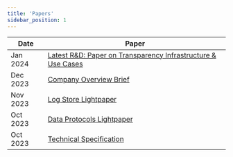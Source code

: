 ```yaml
---
title: 'Papers'
sidebar_position: 1
---
```


| Date     | Paper                                                                                                     |
| -------- | --------------------------------------------------------------------------------------------------------- |
| Jan 2024 | [Latest R&D: Paper on Transparency Infrastructure & Use Cases](https://docsend.com/view/gmigi96fgzg5jhjt) |
| Dec 2023 | [Company Overview Brief](https://docsend.com/view/hykmkj23h38pine7)                                       |
| Nov 2023 | [Log Store Lightpaper](./logstore/lightpaper.mdx)                                                         |
| Oct 2023 | [Data Protocols Lightpaper](https://go.usher.so/lightpaper)                                               |
| Oct 2023 | [Technical Specification](https://go.usher.so/tech-spec)                                                  |
